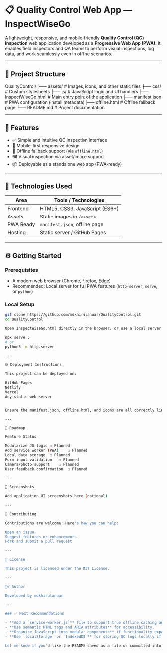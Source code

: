 # 📋 Quality Control Web App — InspectWiseGo

A lightweight, responsive, and mobile-friendly **Quality Control (QC) inspection** web application developed as a **Progressive Web App (PWA)**. It enables field inspectors and QA teams to perform visual inspections, log data, and work seamlessly even in offline scenarios.

---

## 🧱 Project Structure

QualityControl/ ├── assets/              # Images, icons, and other static files ├── css/                 # Custom stylesheets ├── js/                  # JavaScript logic and UI handlers ├── InspectWiseGo.html   # Main entry point of the application ├── manifest.json        # PWA configuration (install metadata) ├── offline.html         # Offline fallback page └── README.md            # Project documentation

---

## 🚀 Features

- ✅ Simple and intuitive QC inspection interface
- 📱 Mobile-first responsive design
- 🔌 Offline fallback support (via `offline.html`)
- 🖼️ Visual inspection via asset/image support
- 📦 Deployable as a standalone web app (PWA-ready)

---

## 🔧 Technologies Used

| Area       | Tools / Technologies          |
|------------|-------------------------------|
| Frontend   | HTML5, CSS3, JavaScript (ES6+)|
| Assets     | Static images in `/assets`    |
| PWA Ready  | `manifest.json`, offline page |
| Hosting    | Static server / GitHub Pages  |

---

## ⚙️ Getting Started

### Prerequisites

- A modern web browser (Chrome, Firefox, Edge)
- Recommended: Local server for full PWA features (`http-server`, `serve`, or `python`)

### Local Setup

```bash
git clone https://github.com/mdkhirulanuar/QualityControl.git
cd QualityControl

Open InspectWiseGo.html directly in the browser, or use a local server:

npx serve .
# or
python3 -m http.server

---

🌐 Deployment Instructions

This project can be deployed on:

GitHub Pages
Netlify
Vercel
Any static web server


Ensure the manifest.json, offline.html, and icons are all correctly linked for PWA behavior.

---

🧪 Roadmap

Feature	Status

Modularize JS logic	☐ Planned
Add service worker (PWA)	☐ Planned
Local data storage	☐ Planned
Form input validation	☐ Planned
Camera/photo support	☐ Planned
User feedback confirmation	☐ Planned

---

📸 Screenshots

Add application UI screenshots here (optional)

---

🤝 Contributing

Contributions are welcome! Here's how you can help:

Open an issue
Suggest features or enhancements
Fork and submit a pull request

---

📄 License

This project is licensed under the MIT License.

---

🙋‍♂️ Author

Developed by mdkhirulanuar

---

### ✅ Next Recommendations

- **Add a `service-worker.js`** file to support true offline caching and make your PWA installable.
- **Use semantic HTML tags and ARIA attributes** for accessibility.
- **Organize JavaScript into modular components** if functionality expands.
- **Use `localStorage` or `IndexedDB`** for storing QC logs locally if offline data persistence is needed.

Let me know if you'd like the README saved as a file or committed into the repo structure.

